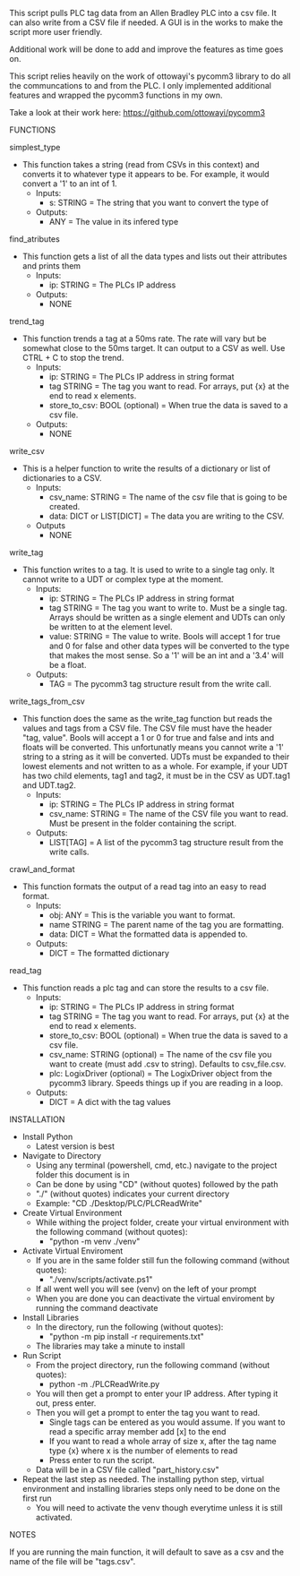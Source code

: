 This script pulls PLC tag data from an Allen Bradley PLC into a csv file.
It can also write from a CSV file if needed. A GUI is in the works to make the script more user friendly.

Additional work will be done to add and improve the features as time goes on.

This script relies heavily on the work of ottowayi's pycomm3 library to do all the communcations to and from the PLC.
I only implemented additional features and wrapped the pycomm3 functions in my own.

Take a look at their work here: https://github.com/ottowayi/pycomm3

FUNCTIONS

simplest_type
  - This function takes a string (read from CSVs in this context) and converts it to whatever type it appears to be. For example, it would convert a '1' to an int of 1.
    - Inputs:
      - s: STRING = The string that you want to convert the type of
    - Outputs:
      - ANY = The value in its infered type

find_atributes
  - This function gets a list of all the data types and lists out their attributes and prints them
    - Inputs:
      - ip: STRING = The PLCs IP address
    - Outputs:
      - NONE

trend_tag
  - This function trends a tag at a 50ms rate. The rate will vary but be somewhat close to the 50ms target. It can output to a CSV as well. Use CTRL + C to stop the trend.
    - Inputs:
      - ip: STRING = The PLCs IP address in string format
      - tag STRING = The tag you want to read. For arrays, put {x} at the end to read x elements.
      - store_to_csv: BOOL (optional) = When true the data is saved to a csv file.
    - Outputs:
      - NONE

write_csv
  - This is a helper function to write the results of a dictionary or list of dictionaries to a CSV.
    - Inputs:
      - csv_name: STRING = The name of the csv file that is going to be created.
      - data: DICT or LIST[DICT] = The data you are writing to the CSV.
    - Outputs
      - NONE

write_tag
  - This function writes to a tag. It is used to write to a single tag only. It cannot write to a UDT or complex type at the moment.
    - Inputs:
      - ip: STRING = The PLCs IP address in string format
      - tag STRING = The tag you want to write to. Must be a single tag. Arrays should be written as a single element and UDTs can only be written to at the element level.
      - value: STRING = The value to write. Bools will accept 1 for true and 0 for false and other data types will be converted to the type that makes the most sense. So a '1' will be an int and a '3.4' will be a float.
    - Outputs:
      - TAG = The pycomm3 tag structure result from the write call.

write_tags_from_csv
  - This function does the same as the write_tag function but reads the values and tags from a CSV file. The CSV file must have the header "tag, value". Bools will accept a 1 or 0 for true and false and ints and floats will be converted. This unfortunatly means you cannot write a '1' string to a string as it will be converted. UDTs must be expanded to their lowest elements and not written to as a whole. For example, if your UDT has two child elements, tag1 and tag2, it must be in the CSV as UDT.tag1 and UDT.tag2.
    - Inputs:
      - ip: STRING = The PLCs IP address in string format
      - csv_name: STRING = The name of the CSV file you want to read. Must be present in the folder containing the script.
    - Outputs:
      - LIST[TAG] = A list of the pycomm3 tag structure result from the write calls.

crawl_and_format
  - This function formats the output of a read tag into an easy to read format.
    - Inputs:
      - obj: ANY = This is the variable you want to format.
      - name STRING = The parent name of the tag you are formatting.
      - data: DICT = What the formatted data is appended to.
    - Outputs:
      - DICT = The formatted dictionary

read_tag
  - This function reads a plc tag and can store the results to a csv file.
    - Inputs:
      - ip: STRING = The PLCs IP address in string format
      - tag STRING = The tag you want to read. For arrays, put {x} at the end to read x elements.
      - store_to_csv: BOOL (optional) = When true the data is saved to a csv file.
      - csv_name: STRING (optional) = The name of the csv file you want to create (must add .csv to string). 
                                      Defaults to csv_file.csv.
      - plc: LogixDriver (optional) = The LogixDriver object from the pycomm3 library. Speeds things up if you are
                                      reading in a loop.
    - Outputs:
      - DICT = A dict with the tag values

INSTALLATION

- Install Python
  - Latest version is best
- Navigate to Directory
  - Using any terminal (powershell, cmd, etc.) navigate to the project folder this document is in
  - Can be done by using "CD" (without quotes) followed by the path
  - "./" (without quotes) indicates your current directory
  - Example: "CD ./Desktop/PLC/PLCReadWrite"
- Create Virtual Environment
  - While withing the project folder, create your virtual environment with the following command (without quotes):
    - "python -m venv ./venv"
- Activate Virtual Enviroment
  - If you are in the same folder still fun the following command (without quotes):
    - "./venv/scripts/activate.ps1"
  - If all went well you will see (venv) on the left of your prompt
  - When you are done you can deactivate the virtual enviroment by running the command deactivate
- Install Libraries
  - In the directory, run the following (without quotes):
    - "python -m pip install -r requirements.txt"
  - The libraries may take a minute to install
- Run Script
  - From the project directory, run the following command (without quotes):
    - python -m ./PLCReadWrite.py
  - You will then get a prompt to enter your IP address. After typing it out, press enter.
  - Then you will get a prompt to enter the tag you want to read.
    - Single tags can be entered as you would assume. If you want to read a specific array member add [x] to the end
    - If you want to read a whole array of size x, after the tag name type {x} where x is the number of elements to read
    - Press enter to run the script.
  - Data will be in a CSV file called "part_history.csv"
- Repeat the last step as needed. The installing python step, virtual environment and installing libraries steps only need to be done on the first run
  - You will need to activate the venv though everytime unless it is still activated.

NOTES

If you are running the main function, it will default to save as a csv and the name of the file will be "tags.csv".